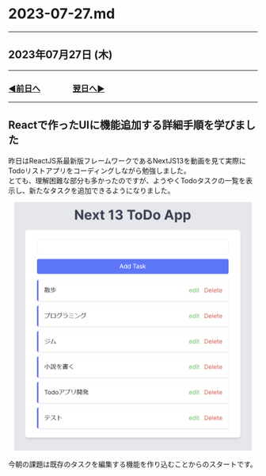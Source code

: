 # 2023-07-27.md

---

## 2023年07月27日 (木)

---

### [◀️前日へ](https://github.com/yuasys/chatty-journal/blob/main/2023/07/2023-07-26.md)&emsp;&emsp;&emsp;&emsp;[翌日へ▶️](https://github.com/yuasys/chatty-journal/blob/main/2023/07/2023-07-28.md)

---

## Reactで作ったUIに機能追加する詳細手順を学びました

昨日はReactJS系最新版フレームワークであるNextJS13を動画を見て実際にTodoリストアプリをコーディングしながら勉強しました。  
とても、理解困難な部分も多かったのですが、ようやくTodoタスクの一覧を表示し、新たなタスクを追加できるようになりました。  

<p align="center">
  <img src="https://github.com/yuasys/chatty-journal/blob/main/images/2023-07-27%2005.22.56.png?raw=true" width="480px" alt="Todo List" />
</p>

今朝の課題は既存のタスクを編集する機能を作り込むことからのスタートです。
